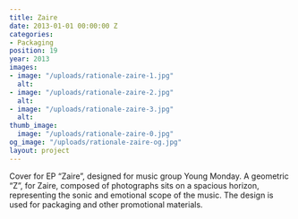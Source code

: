 ```yaml
---
title: Zaire
date: 2013-01-01 00:00:00 Z
categories:
- Packaging
position: 19
year: 2013
images:
- image: "/uploads/rationale-zaire-1.jpg"
  alt: 
- image: "/uploads/rationale-zaire-2.jpg"
  alt: 
- image: "/uploads/rationale-zaire-3.jpg"
  alt: 
thumb_image:
  image: "/uploads/rationale-zaire-0.jpg"
og_image: "/uploads/rationale-zaire-og.jpg"
layout: project
---
```


Cover for EP “Zaire”, designed for music group Young Monday. A geometric “Z”, for Zaire, composed of photographs sits on a spacious horizon, representing the sonic and emotional scope of the music. The design is used for packaging and other promotional materials.